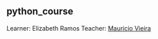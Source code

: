 python_course
-------------

Learner: Elizabeth Ramos
Teacher: [Mauricio Vieira](http://github.com/mauriciovieira/)
